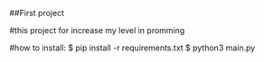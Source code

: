 ##First project

#this project for increase my level in promming

#how to install:
$ pip install -r requirements.txt
$ python3 main.py